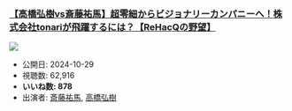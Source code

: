 ### [【高橋弘樹vs斎藤祐馬】超零細からビジョナリーカンパニーへ！株式会社tonariが飛躍するには？【ReHacQの野望】](https://www.youtube.com/watch?v=EPuDU2Lgg08)
[![](https://img.youtube.com/vi/EPuDU2Lgg08/sddefault.jpg)](https://www.youtube.com/watch?v=EPuDU2Lgg08)
-   公開日: 2024-10-29
-   視聴数: 62,916
-   **いいね数: 878**
-   出演者: [斎藤祐馬](/rehacq_fan/people/斎藤祐馬 "wikilink"), [高橋弘樹](/rehacq_fan/people/高橋弘樹 "wikilink")
